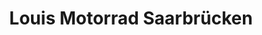 ---
title: "Louis Motorrad Saarbrücken"
url: /saarbruecken/louis-motorrad-saarbruecken/
shop: Motorrad
---